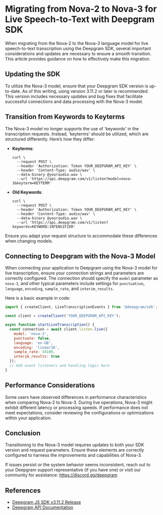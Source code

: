 # Migrating from Nova-2 to Nova-3 for Live Speech-to-Text with Deepgram SDK

When migrating from the Nova-2 to the Nova-3 language model for live speech-to-text transcription using the Deepgram SDK, several important considerations and updates are necessary to ensure a smooth transition. This article provides guidance on how to effectively make this migration.

## Updating the SDK

To utilize the Nova-3 model, ensure that your Deepgram SDK version is up-to-date. As of this writing, using version 3.11.2 or later is recommended. This version includes necessary updates and bug fixes that facilitate successful connections and data processing with the Nova-3 model.

## Transition from Keywords to Keyterms

The Nova-3 model no longer supports the use of 'keywords' in the transcription requests. Instead, 'keyterms' should be utilized, which are structured differently. Here’s how they differ:

- **Keyterms**:
  ```curl
  curl \
    --request POST \
    --header 'Authorization: Token YOUR_DEEPGRAM_API_KEY' \
    --header 'Content-Type: audio/wav' \
    --data-binary @youraudio.wav \
    --url 'https://api.deepgram.com/v1/listen?model=nova-3&keyterm=KEYTERM'
  ```

- **Old Keywords**:
  ```curl
  curl \
    --request POST \
    --header 'Authorization: Token YOUR_DEEPGRAM_API_KEY' \
    --header 'Content-Type: audio/wav' \
    --data-binary @youraudio.wav \
    --url 'https://api.deepgram.com/v1/listen?keywords=KEYWORD:INTENSIFIER'
  ```

Ensure you adapt your request structure to accommodate these differences when changing models.

## Connecting to Deepgram with the Nova-3 Model

When connecting your application to Deepgram using the Nova-3 model for live transcription, ensure your connection strings and parameters are correctly configured. The connection should specify the `model` parameter as `nova-3`, and other typical parameters include settings for `punctuation`, `language`, `encoding`, `sample_rate`, and `interim_results`.

Here is a basic example in code:

```javascript
import { createClient, LiveTranscriptionEvents } from '@deepgram/sdk';

const client = createClient('YOUR_DEEPGRAM_API_KEY');

async function startLiveTranscription() {
  const connection = await client.listen.live({
    model: 'nova-3',
    punctuate: false,
    language: 'en-GB',
    encoding: 'linear16',
    sample_rate: 44100,
    interim_results: true
  });
  // Add event listeners and handling logic here
}
```

## Performance Considerations

Some users have observed differences in performance characteristics when comparing Nova-2 to Nova-3. During live operations, Nova-3 might exhibit different latency or processing speeds. If performance does not meet expectations, consider reviewing the configurations or optimizations within your application.

## Conclusion

Transitioning to the Nova-3 model requires updates to both your SDK version and request parameters. Ensure these elements are correctly configured to harness the improvements and capabilities of Nova-3.

If issues persist or the system behavior seems inconsistent, reach out to your Deepgram support representative (if you have one) or visit our community for assistance: https://discord.gg/deepgram

## References
- [Deepgram JS SDK v3.11.2 Release](https://github.com/deepgram/deepgram-js-sdk/releases/tag/v3.11.2)
- [Deepgram API Documentation](https://developers.deepgram.com/docs/getting-started-with-live-streaming-audio)